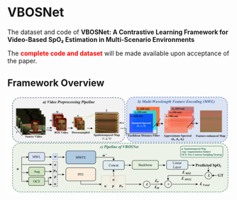 # VBOSNet
The dataset and code of **VBOSNet: A Contrastive Learning Framework for Video-Based SpO₂ Estimation in Multi-Scenario Environments**

The <span style="color:red">**complete code and dataset**</span> will be made available upon acceptance of the paper.

## Framework Overview
![VBOSNet Architecture](figure/vbosnet.png "VBOSNet Overall Architecture")


